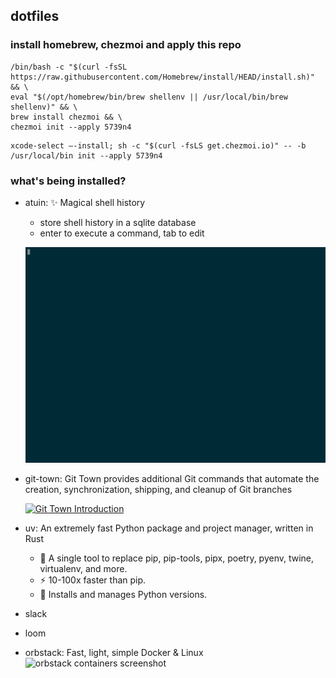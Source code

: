 ## dotfiles

### install homebrew, chezmoi and apply this repo
```shell
/bin/bash -c "$(curl -fsSL https://raw.githubusercontent.com/Homebrew/install/HEAD/install.sh)" && \
eval "$(/opt/homebrew/bin/brew shellenv || /usr/local/bin/brew shellenv)" && \
brew install chezmoi && \
chezmoi init --apply 5739n4
```


```shell
xcode-select –-install; sh -c "$(curl -fsLS get.chezmoi.io)" -- -b /usr/local/bin init --apply 5739n4
```


### what's being installed?
* atuin: ✨ Magical shell history
    - store shell history in a sqlite database
    - enter to execute a command, tab to edit

    ![atuin animated demo](https://raw.githubusercontent.com/atuinsh/atuin/main/demo.gif "atuin animated demo")

* git-town: Git Town provides additional Git commands that automate the creation, synchronization, shipping, and cleanup of Git branches

    [![Git Town Introduction](https://img.youtube.com/vi/4QDgQajqxRw/maxresdefault.jpg)](https://www.youtube.com/watch?v=4QDgQajqxRw "Git Town Introduction")

* uv: An extremely fast Python package and project manager, written in Rust
    - 🚀 A single tool to replace pip, pip-tools, pipx, poetry, pyenv, twine, virtualenv, and more.
    - ⚡️ 10-100x faster than pip.
    - 🐍 Installs and manages Python versions.

* slack
* loom
* orbstack: Fast, light, simple Docker & Linux
    ![orbstack containers screenshot](https://orbstack.dev/_next/image?url=%2Fimg%2Fhero.png&w=1920&q=75)
